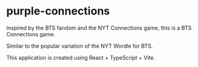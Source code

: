 # purple-connections

Inspired by the BTS fandom and the NYT Connections game, this is a BTS Connections game. 

Similar to the popular variation of the NYT Wordle for BTS.

This application is created using React + TypeScript + Vite.
